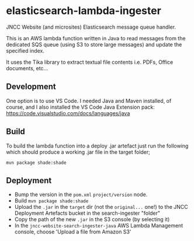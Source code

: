 # elasticsearch-lambda-ingester

JNCC Website (and microsites) Elasticsearch message queue handler.

This is an AWS lambda function written in Java to read messages from the dedicated SQS queue (using S3 to store large messages) and update the specified index.

It uses the Tika library to extract textual file contents i.e. PDFs, Office documents, etc...

## Development

One option is to use VS Code. I needed Java and Maven installed, of course, and I also installed the VS Code Java Extension pack: https://code.visualstudio.com/docs/languages/java

## Build

To build the lambda function into a deploy .jar artefact just run the following which should produce a working .jar file
in the target folder;

    mvn package shade:shade

## Deployment

- Bump the version in the `pom.xml` `project/version` node.
- Build `mvn package shade:shade`
- Upload the `.jar` in the `target` dir (not the `original...` one!) to the JNCC Deployment Artefacts bucket in the search-ingester "folder"
- Copy the path of the new `.jar` in the S3 console (by selecting it)
- In the `jncc-website-search-ingester-java` AWS Lambda Management console, choose 'Upload a file from Amazon S3'
